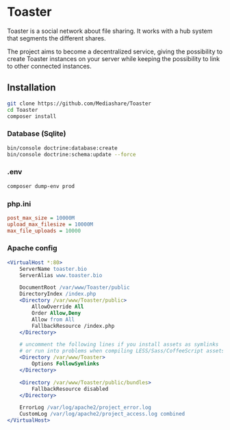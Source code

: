 # Toaster
Toaster is a social network about file sharing. It works with a hub system that segments the different shares.

The project aims to become a decentralized service, giving the possibility to create Toaster instances on your server while keeping the possibility to link to other connected instances.

## Installation
```bash
git clone https://github.com/Mediashare/Toaster
cd Toaster
composer install
```
### Database (Sqlite)
```bash
bin/console doctrine:database:create
bin/console doctrine:schema:update --force
```
### .env
```bash
composer dump-env prod
```
### php.ini
```ini
post_max_size = 10000M
upload_max_filesize = 10000M
max_file_uploads = 10000
```
### Apache config
```apache
<VirtualHost *:80>
    ServerName toaster.bio
    ServerAlias www.toaster.bio

    DocumentRoot /var/www/Toaster/public
    DirectoryIndex /index.php
    <Directory /var/www/Toaster/public>
        AllowOverride All
        Order Allow,Deny
        Allow from All
        FallbackResource /index.php
    </Directory>

    # uncomment the following lines if you install assets as symlinks
    # or run into problems when compiling LESS/Sass/CoffeeScript assets
    <Directory /var/www/Toaster>
        Options FollowSymlinks
    </Directory>

    <Directory /var/www/Toaster/public/bundles>
        FallbackResource disabled
    </Directory>

    ErrorLog /var/log/apache2/project_error.log
    CustomLog /var/log/apache2/project_access.log combined
</VirtualHost>

```